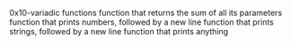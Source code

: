 0x10-variadic functions
function that returns the sum of all its parameters
function that prints numbers, followed by a new line
function that prints strings, followed by a new line
function that prints anything
